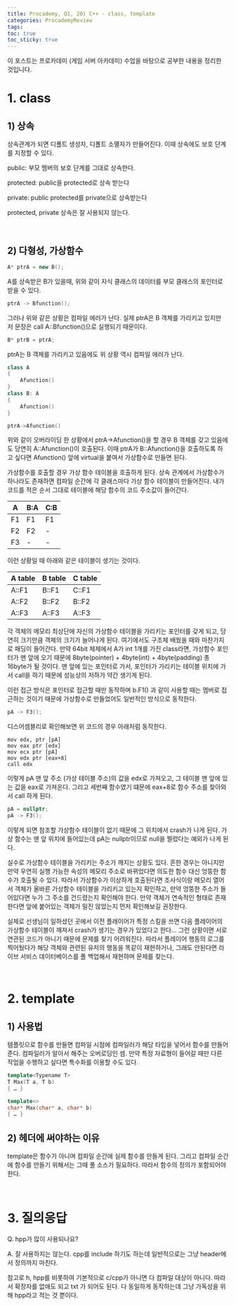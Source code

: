 ```yaml
---
title: Procademy, Q1, 20) C++ - class, template
categories: ProcademyReview
tags: 
toc: true
toc_sticky: true
---
```


이 포스트는 프로카데미 (게임 서버 아카데미) 수업을 바탕으로 공부한 내용을 정리한 것입니다. 

# **1. class**

## **1) 상속**

상속관계가 되면 디폴트 생성자, 디폴트 소멸자가 만들어진다. 이때 상속에도 보호 단계를 지정할 수 있다. 

public: 부모 멤버의 보호 단계를 그대로 상속한다. 

protected: public을 protected로 상속 받는다

private: public protected를 private으로 상속받는다

protected, private 상속은 잘 사용되지 않는다.

<br/>

## **2) 다형성, 가상함수**

```c++
A* ptrA = new B();
```

A를 상속받은 B가 있을때, 위와 같이 자식 클래스의 데이터를 부모 클래스의 포인터로 받을 수 있다. 

```c++
ptrA -> Bfunction();
```

그러나 위와 같은 상황은 컴파일 에러가 난다. 
실제 ptrA은 B 객체를 가리키고 있지만 저 문장은 call A::Bfunction()으로 실행되기 때문이다.

```c++
B* ptrB = ptrA;
```
ptrA는 B 객체를 가리키고 있음에도 위 상황 역시 컴파일 에러가 난다.

```c++
class A
{
	Afunction()
}
class B: A
{
	Afunction()
}

ptrA->Afunction()
```

위와 같이 오버라이딩 한 상황에서 ptrA->Afunction()을 할 경우 B 객체를 갖고 있음에도 당연히 A::Afunction()이 호출된다. 이때 ptrA가 B::Afunction()을 호출하도록 하고 싶다면 Afunction() 앞에 virtual을 붙여서 가상함수로 만들면 된다. 

가상함수를 호출할 경우 가상 함수 테이블을 호출하게 된다. 상속 관계에서 가상함수가 하나라도 존재하면 컴파일 순간에 각 클래스마다 가상 함수 테이블이 만들어진다. 내가 코드를 적은 순서 그대로 테이블에 해당 함수의 코드 주소값이 들어간다. 

|A|B:A|C:B|
|--|---|---|
|F1|F1|F1|
|F2|F2|-|
|F3|-|-|

이런 상황일 때 아래와 같은 테이블이 생기는 것이다. 

|A table|B table|C table|
|-------|-------|-------|
|A::F1|B::F1|C::F1|
|A::F2|B::F2|B::F2|
|A::F3|A::F3|A::F3| 

각 객체의 메모리 최상단에 자신의 가상함수 테이블을 가리키는 포인터를 갖게 되고, 당연히 크기만큼 객체의 크기가 늘어나게 된다. 여기에서도 구조체 배웠을 때와 마찬가지로 패딩이 들어간다. 만약 64bit 체제에서 A가 int 1개를 가진 class라면, 가상함수 포인터가 맨 앞에 오기 때문에 8byte(pointer) + 4byte(int) + 4byte(padding) 총 16byte가 될 것이다. 맨 앞에 있는 포인터로 가서, 포인터가 가리키는 테이블 위치에 가서 call을 하기 때문에 성능상의 저하가 약간 생기게 된다. 

이런 접근 방식은 포인터로 접근할 때만 동작하며 b.F1() 과 같이 사용할 때는 멤버로 접근하는 것이기 때문에 가상함수로 만들었어도 일반적인 방식으로 동작한다. 
 
```c++
pA -> F3();
```
디스어셈블리로 확인해보면 위 코드의 경우 아래처럼 동작한다.

```
mov edx, ptr [pA]
mov eax ptr [edx]
mov ecx ptr [pA]
mov edx ptr [eax+8]
call edx
```

이렇게 pA 맨 앞 주소 (가상 테이블 주소)의 값을 edx로 가져오고, 그 테이블 맨 앞에 있는 값을 eax로 가져온다. 그리고 세번째 함수였기 떄문에 eax+8로 함수 주소를 찾아와서 call 하게 된다. 

```c++
pA = nullptr;
pA -> F3();
```
이렇게 되면 참조할 가상함수 테이블이 없기 때문에 그 위치에서 crash가 나게 된다. 가상 함수는 맨 앞 위치에 들어있는데 pA는 nullptr이므로 null을 찔렀다는 예외가 나게 된다. 

실수로 가상함수 테이블을 가리키는 주소가 깨지는 상황도 있다. 흔한 경우는 아니지만 만약 우연히 실행 가능한 속성의 메모리 주소로 바뀌었다면 의도한 함수 대신 엉뚱한 함수가 호출될 수 있다. 따라서 가상함수가 이상하게 호출된다면 조사식이랑 메모리 열어서 객체가 올바른 가상함수 테이블을 가리키고 있는지 확인하고, 만약 엉뚱한 주소가 들어있다면 누가 그 주소를 건드렸는지 확인해야 한다. 만약 객체가 연속적인 형태로 존재한다면 앞에 붙어있는 객체가 밀진 않았는지 먼저 확인해보길 권장한다. 

실제로 선생님이 일하셨던 곳에서 이전 플레이어가 특정 스킬을 쓰면 다음 플레이어의 가상함수 테이블이 깨져서 crash가 생기는 경우가 있었다고 한다... 그런 상황이면 서로 연관된 코드가 아니기 때문에 문제를 찾기 어려워진다. 따라서 플레이어 행동의 로그를 찍어뒀다가 해당 객체와 관련된 유저의 행동을 똑같이 재현하거나, 그래도 안된다면 라이브 서비스 데이터베이스를 풀 백업해서 재현하며 문제를 찾는다.

<br/>

# **2. template**

## **1) 사용법**

템플릿으로 함수를 만들면 컴파일 시점에 컴파일러가 해당 타입을 넣어서 함수를 만들어준다. 컴파일러가 알아서 해주는 오버로딩인 셈. 만약 특정 자료형이 들어갈 때만 다른 작업을 수행하고 싶다면 특수화를 이용할 수도 있다.

```c++
template<Typename T>
T Max(T a, T b)
{ … }

template<>
char* Max(char* a, char* b)
{ … }
```

## **2) 헤더에 써야하는 이유**

template은 함수가 아니며 컴파일 순간에 실제 함수를 만들게 된다. 그리고 컴파일 순간에 함수를 만들기 위해서는 그때 풀 소스가 필요하다. 따라서 함수의 정의가 포함되어야 한다.  

<br/>

# **3. 질의응답**

Q. hpp가 많이 사용되나요?

A. 잘 사용하지는 않는다. cpp를 include 하기도 하는데 일반적으로는 그냥 header에서 정의까지 마친다.

참고로 h, hpp를 비롯하여 기본적으로 c/cpp가 아니면 다 컴파일 대상이 아니다. 따라서 확장자를 없애도 되고 txt 가 되어도 된다. 다 동일하게 동작하는데 그냥 가독성을 위해 hpp라고 적는 것 뿐이다. 
